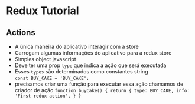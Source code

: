 # Redux Tutorial

## Actions
- A única maneira do aplicativo interagir com a store
- Carregam algumas informações do aplicativo para a redux store
- Simples object javascript
- Deve ter uma prop `type` que indica a ação que será executada
- Esses `types` são determinados como constantes string<br/>
    `const BUY_CAKE = 'BUY_CAKE';`
- precisamos criar uma função para executar essa ação
    chamamos de criador de ação
    `function buyCake() {
        return {
            type: BUY_CAKE,
            info: 'First redux action',
        }
    }`